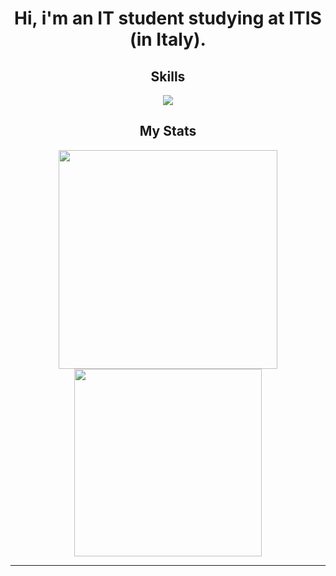 <p align="center">
    <div align="center">
        <h1>Hi, i'm an IT student studying at ITIS (in Italy).</h1>
        <h2>Skills</h2>
        <!--Programming Languages Icons-->
        <img src="https://skillicons.dev/icons?i=java,C,javascript,git,vscode,html,css&theme=dark"/>
        <h2>My Stats</h2>
        <!--My Stats-->
        <img src="https://github-readme-stats.vercel.app/api?username=FMarck07&theme=midnight-purple&bg_color=0d1117&show_icons=true&hide_border=true&count_private=true" width="350"/>
        <!--Most Used Languages-->
        <img src="https://github-readme-stats.vercel.app/api/top-langs/?username=FMarck07&theme=midnight-purple&bg_color=0d1117&show_icons=true&hide_border=true&layout=compact&langs_count=10" width="300" />
        <br>
        <hr>
    </div>
</p>
